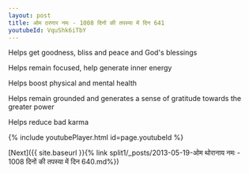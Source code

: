 ```yaml
---
layout: post
title: ओम ठरणार नमः - 1008 दिनों की तपस्या में दिन 641
youtubeId: VquShk6iTbY
---
```

 
 
Helps get goodness, bliss and peace and God's blessings
 
Helps remain focused, help generate inner energy 
 
Helps boost physical and mental health 
 
Helps remain grounded and generates a sense of gratitude towards the greater power 
 
Helps reduce bad karma
 
 
 
 


{% include youtubePlayer.html id=page.youtubeId %}
 
[Next]({{ site.baseurl }}{% link  split1/_posts/2013-05-19-ओम थोरानाय नमः - 1008 दिनों की तपस्या में दिन 640.md%})
 
